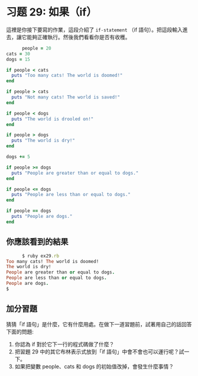 # 习题 29: 如果（if）

這裡是你接下要寫的作業，這段介紹了 `if-statement` （if 語句）。把這段輸入進去，讓它能夠正確執行。然後我們看看你是否有收穫。

```rb
      people = 20
cats = 30
dogs = 15

if people < cats
  puts "Too many cats! The world is doomed!"
end

if people > cats
  puts "Not many cats! The world is saved!"
end

if people < dogs
  puts "The world is drooled on!"
end

if people > dogs
  puts "The world is dry!"
end

dogs += 5

if people >= dogs
  puts "People are greater than or equal to dogs."
end

if people <= dogs
  puts "People are less than or equal to dogs."
end

if people == dogs
  puts "People are dogs."
end

```

## 你應該看到的結果

```rb
      $ ruby ex29.rb 
Too many cats! The world is doomed!
The world is dry!
People are greater than or equal to dogs.
People are less than or equal to dogs.
People are dogs.
$

```

## 加分習題

猜猜「if 語句」是什麼，它有什麼用處。在做下一道習題前，試著用自己的話回答下面的問題:

1.  你認為 if 對於它下一行的程式碼做了什麼？
2.  把習題 29 中的其它布林表示式放到「if 語句」中會不會也可以運行呢？試一下。
3.  如果把變數 people、cats 和 dogs 的初始值改掉，會發生什麼事情？